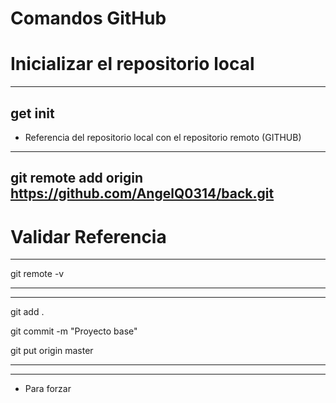 # Comandos GitHub

# Inicializar el repositorio local
---
get init
---

- Referencia del repositorio local con el repositorio remoto (GITHUB)
---
git remote add origin
https://github.com/AngelQ0314/back.git
---

# Validar Referencia
---

git remote -v

---
---
git add .

git commit -m "Proyecto base"

git put origin master

---
---
- Para forzar



